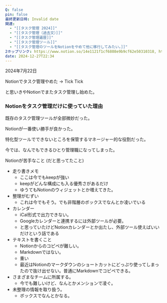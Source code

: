 ```yaml
---
Q: false
pin: false
最終更新日時: Invalid date
関連:
  - "[[タスク管理 2024]]"
  - "[[タスク管理（過去文）]]"
  - "[[タスク管理遍歴]]"
  - "[[タスク管理ツール]]"
  - "[[タスク管理のツールをNotionをやめて他に移行してみたい。]]"
2ホップリンク: https://www.notion.so/14e1121f1cf6808e9b9cf62e50310318, https://www.notion.so/3056553b21e84163b3e0ad162d924b07, https://www.notion.so/37dc6fa32cfe48cdb6ee6c64ce354faa, https://www.notion.so/82e3613c80b848eba1744b3b46afab38, https://www.notion.so/9a7f1d620a4a491e8f25962f156bf173, https://www.notion.so/a852849e626f4d4c94ecaf6a4d948e52, https://www.notion.so/ada28057937347ad9d67569c826c0d0e, https://www.notion.so/d7e58f47d072438bbfd016e453e04036, https://www.notion.so/d8b22f7c764748359774016505850071,https://www.notion.so/28977054491742dfafd2e2384ad70a66, https://www.notion.so/2d537d7c8e0a43f49f331c492bef06cb, https://www.notion.so/3056553b21e84163b3e0ad162d924b07, https://www.notion.so/37dc6fa32cfe48cdb6ee6c64ce354faa, https://www.notion.so/41422f4a03c24cf2a89d486bcfec9c4c, https://www.notion.so/82e3613c80b848eba1744b3b46afab38, https://www.notion.so/89f7cd78eeb4452f9a5433eb3dfb938e, https://www.notion.so/9a7f1d620a4a491e8f25962f156bf173, https://www.notion.so/a852849e626f4d4c94ecaf6a4d948e52, https://www.notion.so/ada28057937347ad9d67569c826c0d0e, https://www.notion.so/b916c6962c0045b6bea52d8153618b88, https://www.notion.so/cc7b28b1b1a243418417176fa0368377, https://www.notion.so/d7e58f47d072438bbfd016e453e04036, https://www.notion.so/e56fe12eb43448d2b5367dfcc53e046b,https://www.notion.so/3056553b21e84163b3e0ad162d924b07, https://www.notion.so/9a7f1d620a4a491e8f25962f156bf173,https://www.notion.so/14e1121f1cf6808e9b9cf62e50310318, https://www.notion.so/3056553b21e84163b3e0ad162d924b07, https://www.notion.so/37dc6fa32cfe48cdb6ee6c64ce354faa, https://www.notion.so/82e3613c80b848eba1744b3b46afab38, https://www.notion.so/bb143b2d9c2445f5bf40ae2a4c5b325c,https://www.notion.so/3056553b21e84163b3e0ad162d924b07, https://www.notion.so/61ae5e246edb46d29f64060e97a6bd1b, https://www.notion.so/89f7cd78eeb4452f9a5433eb3dfb938e, https://www.notion.so/d8b22f7c764748359774016505850071
date: 2024-12-27T22:34
---
```

  

2024年7月22日

Notionでタスク管理やめた → Tick Tick

と思いきやNotionでまたタスク管理し始めた。

  

### Notionをタスク管理だけに使っていた理由

既存のタスク管理ツールが全部微妙だった。

Notionが一番使い勝手が良かった。

特化型ツールでできないところを保管するマネージャー的な役割だった。

今では、なんでもできるひとり管理職になってしまった。

  

  

Notionが苦手なこと (だと思ってたこと)

- 走り書きメモ
    - ここは今でもkeepが強い
    - keepがどんな構成にも入る優秀さがあるだけ
    - ゆうてもNotionのウィジェットとか増えてきた。
- 整理がむずい
    - これは今でもそう。でも非階層のボックスでなんとか凌いでいる
- カレンダー
    - iCal形式で出力できない。
    - Googleカレンダーと連携するには外部ツールが必要。
    - と思っていたけどNotionカレンダーとか出たし、外部ツール使えばいいだけという話である
- テキストを書くこと
    - Notionからのコピペが難しい。
    - Markdownではない。
    - 重い
    - 最近はNotionのマークダウンのショートカットにどっぷり使ってしまったので抜け出せない。普通にMarkdownでコピペできる。
- さまざまなチームに所属する。
    - 今でも難しいけど、なんとかメンションで凌ぐ。
- 未整理の情報を取り扱う。
    - ボックスでなんとかなる。
